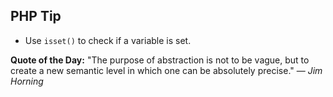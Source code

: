## PHP Tip
- Use `isset()` to check if a variable is set.  

**Quote of the Day:** "The purpose of abstraction is not to be vague, but to create a new semantic level in which one can be absolutely precise." — *Jim Horning*  
